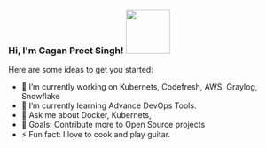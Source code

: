 ### Hi, I'm Gagan Preet Singh! <img src="https://media.giphy.com/media/Vhd10uVrDjMhAG7IyV/giphy.gif" width="80">


Here are some ideas to get you started:

- 🔭 I’m currently working on Kubernets, Codefresh, AWS, Graylog, Snowflake
- 🌱 I’m currently learning Advance DevOps Tools.
- 💬 Ask me about Docker, Kubernets, 
- 🥅 Goals: Contribute more to Open Source projects
- ⚡ Fun fact: I love to cook and play guitar. 

